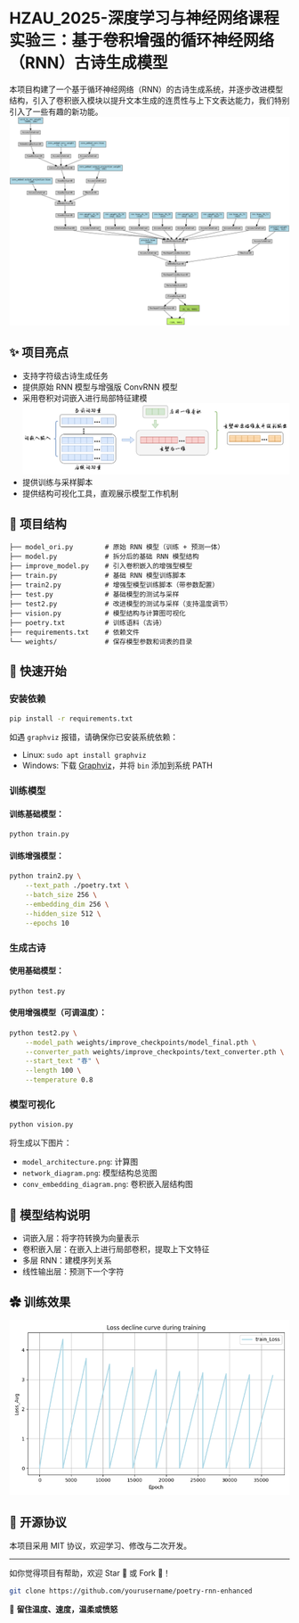 # HZAU_2025-深度学习与神经网络课程实验三：基于卷积增强的循环神经网络（RNN）古诗生成模型

本项目构建了一个基于循环神经网络（RNN）的古诗生成系统，并逐步改进模型结构，引入了卷积嵌入模块以提升文本生成的连贯性与上下文表达能力，我们特别引入了一些有趣的新功能。
![ConvRNN网络结构示意图](model_architecture.png)
## ✨ 项目亮点

- 支持字符级古诗生成任务
- 提供原始 RNN 模型与增强版 ConvRNN 模型
- 采用卷积对词嵌入进行局部特征建模
![Conv结构示意图](Conv.png)
- 提供训练与采样脚本
- 提供结构可视化工具，直观展示模型工作机制



## 📁 项目结构

```
├── model_ori.py        # 原始 RNN 模型（训练 + 预测一体）
├── model.py            # 拆分后的基础 RNN 模型结构
├── improve_model.py    # 引入卷积嵌入的增强型模型
├── train.py            # 基础 RNN 模型训练脚本
├── train2.py           # 增强型模型训练脚本（带参数配置）
├── test.py             # 基础模型的测试与采样
├── test2.py            # 改进模型的测试与采样（支持温度调节）
├── vision.py           # 模型结构与计算图可视化
├── poetry.txt          # 训练语料（古诗）
├── requirements.txt    # 依赖文件
└── weights/            # 保存模型参数和词表的目录
```

## 🚀 快速开始

### 安装依赖

```bash
pip install -r requirements.txt
```

如遇 `graphviz` 报错，请确保你已安装系统依赖：
- Linux: `sudo apt install graphviz`
- Windows: 下载 [Graphviz](https://graphviz.org/download/)，并将 `bin` 添加到系统 PATH

### 训练模型

#### 训练基础模型：

```bash
python train.py
```

#### 训练增强模型：

```bash
python train2.py \
    --text_path ./poetry.txt \
    --batch_size 256 \
    --embedding_dim 256 \
    --hidden_size 512 \
    --epochs 10
```

### 生成古诗

#### 使用基础模型：

```bash
python test.py
```

#### 使用增强模型（可调温度）：

```bash
python test2.py \
    --model_path weights/improve_checkpoints/model_final.pth \
    --converter_path weights/improve_checkpoints/text_converter.pth \
    --start_text "春" \
    --length 100 \
    --temperature 0.8
```

### 模型可视化

```bash
python vision.py
```

将生成以下图片：
- `model_architecture.png`: 计算图
- `network_diagram.png`: 模型结构总览图
- `conv_embedding_diagram.png`: 卷积嵌入层结构图

## 🧠 模型结构说明

- 词嵌入层：将字符转换为向量表示
- 卷积嵌入层：在嵌入上进行局部卷积，提取上下文特征
- 多层 RNN：建模序列关系
- 线性输出层：预测下一个字符

##  ✿ 训练效果
![loss可视化](loss_curve.png)

## 📜 开源协议

本项目采用 MIT 协议，欢迎学习、修改与二次开发。

---

如你觉得项目有帮助，欢迎 Star 🌟 或 Fork 🍴！  
```bash
git clone https://github.com/yourusername/poetry-rnn-enhanced
```

🎉 **留住温度、速度，温柔或愤怒**

